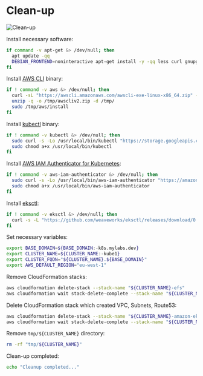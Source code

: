 # Clean-up

![Clean-up](https://raw.githubusercontent.com/aws-samples/eks-workshop/65b766c494a5b4f5420b2912d8373c4957163541/static/images/cleanup.svg?sanitize=true
"Clean-up")

Install necessary software:

```bash
if command -v apt-get &> /dev/null; then
  apt update -qq
  DEBIAN_FRONTEND=noninteractive apt-get install -y -qq less curl gnupg2 jq python3 sudo unzip > /dev/null
fi
```

Install [AWS CLI](https://aws.amazon.com/cli/) binary:

```bash
if ! command -v aws &> /dev/null; then
  curl -sL "https://awscli.amazonaws.com/awscli-exe-linux-x86_64.zip" -o "/tmp/awscliv2.zip"
  unzip -q -o /tmp/awscliv2.zip -d /tmp/
  sudo /tmp/aws/install
fi
```

Install [kubectl](https://github.com/kubernetes/kubectl) binary:

```bash
if ! command -v kubectl &> /dev/null; then
  sudo curl -s -Lo /usr/local/bin/kubectl "https://storage.googleapis.com/kubernetes-release/release/v1.21.1/bin/$(uname | sed "s/./\L&/g" )/amd64/kubectl"
  sudo chmod a+x /usr/local/bin/kubectl
fi
```

Install [AWS IAM Authenticator for Kubernetes](https://github.com/kubernetes-sigs/aws-iam-authenticator):

```bash
if ! command -v aws-iam-authenticator &> /dev/null; then
  sudo curl -s -Lo /usr/local/bin/aws-iam-authenticator "https://amazon-eks.s3.us-west-2.amazonaws.com/1.19.6/2021-01-05/bin/$(uname | sed "s/./\L&/g")/amd64/aws-iam-authenticator"
  sudo chmod a+x /usr/local/bin/aws-iam-authenticator
fi
```

Install [eksctl](https://eksctl.io/):

```bash
if ! command -v eksctl &> /dev/null; then
  curl -s -L "https://github.com/weaveworks/eksctl/releases/download/0.55.0/eksctl_$(uname)_amd64.tar.gz" | sudo tar xz -C /usr/local/bin/
fi
```

Set necessary variables:

```bash
export BASE_DOMAIN=${BASE_DOMAIN:-k8s.mylabs.dev}
export CLUSTER_NAME=${CLUSTER_NAME:-kube1}
export CLUSTER_FQDN="${CLUSTER_NAME}.${BASE_DOMAIN}"
export AWS_DEFAULT_REGION="eu-west-1"
```

Remove CloudFormation stacks:

```bash
aws cloudformation delete-stack --stack-name "${CLUSTER_NAME}-efs"
aws cloudformation wait stack-delete-complete --stack-name "${CLUSTER_NAME}-efs"
```

Delete CloudFormation stack which created VPC, Subnets, Route53:

```bash
aws cloudformation delete-stack --stack-name "${CLUSTER_NAME}-amazon-eks-vpc-private-subnets-route53"
aws cloudformation wait stack-delete-complete --stack-name "${CLUSTER_NAME}-amazon-eks-vpc-private-subnets-route53"
```

Remove `tmp/${CLUSTER_NAME}` directory:

```bash
rm -rf "tmp/${CLUSTER_NAME}"
```

Clean-up completed:

```bash
echo "Cleanup completed..."
```
